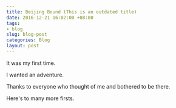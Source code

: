 ```yaml
---
title: Beijing Bound (This is an outdated title)
date: 2016-12-21 16:02:00 +08:00
tags:
- blog
slug: blog-post
categories: Blog
layout: post
---
```


It was my first time. 

I wanted an adventure.












Thanks to everyone who thought of me and bothered to be there. 

Here's to many more firsts.

<div class="whitespace"></div>